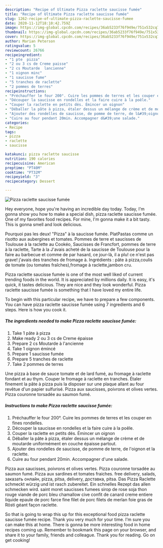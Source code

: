 ```yaml
---
description: "Recipe of Ultimate Pizza raclette saucisse fumée"
title: "Recipe of Ultimate Pizza raclette saucisse fumée"
slug: 1262-recipe-of-ultimate-pizza-raclette-saucisse-fumee
date: 2020-11-12T18:10:42.759Z
image: https://img-global.cpcdn.com/recipes/36ab5233f76f949e/751x532cq70/pizza-raclette-saucisse-fumee-photo-principale-de-la-recette.jpg
thumbnail: https://img-global.cpcdn.com/recipes/36ab5233f76f949e/751x532cq70/pizza-raclette-saucisse-fumee-photo-principale-de-la-recette.jpg
cover: https://img-global.cpcdn.com/recipes/36ab5233f76f949e/751x532cq70/pizza-raclette-saucisse-fumee-photo-principale-de-la-recette.jpg
author: Marian Peterson
ratingvalue: 5
reviewcount: 26766
recipeingredient:
- "1 pte  pizza"
- "2 ou 3 cs de Creme paisse"
- "2 cs Moutarde  lancienne"
- "1 oignon minc"
- "1 saucisse fume"
- "5 tranches de raclette"
- "2 pommes de terres"
recipeinstructions:
- "Préchauffer le four 200°. Cuire les pommes de terres et les couper en fines rondelles."
- "Découper la saucisse en rondelles et la faire cuire à la poêle."
- "Couper la raclette en petits dés. Émincer un oignon"
- "Déballer la pâte à pizza, étaler dessus un mélange de crème et de moutarde uniformément en couche épaisse partout."
- "Ajouter des rondelles de saucisse, de pomme de terre, de l&#39;oignon et la raclette."
- "Cuire au four pendant 20min. Accompagner d&#39;une salade."
categories:
- Recipe
tags:
- pizza
- raclette
- saucisse

katakunci: pizza raclette saucisse 
nutrition: 190 calories
recipecuisine: American
preptime: "PT40M"
cooktime: "PT32M"
recipeyield: "3"
recipecategory: Dessert

---
```



![Pizza raclette saucisse fumée](https://img-global.cpcdn.com/recipes/36ab5233f76f949e/751x532cq70/pizza-raclette-saucisse-fumee-photo-principale-de-la-recette.jpg)

Hey everyone, hope you're having an incredible day today. Today, I'm gonna show you how to make a special dish, pizza raclette saucisse fumée. One of my favorites food recipes. For mine, I'm gonna make it a bit tasty. This is gonna smell and look delicious.

Pourquoi pas les deux! &#34;Pizza&#34; à la saucisse fumée. PlatPastas comme un risotto aux aubergines et tomates. Pommes de terre et saucisses de Toulouse à la raclette au Cookéo, Saucisses de Francfort, pommes de terre à la raclette, Tarte à la J&#39;avais acheté de la saucisse de Toulouse pour la faire au barbecue et comme de par hasard, ce jour-là, il a plu! ce n&#39;est pas grave! j&#39;avais des tranches de fromage à. Ingrédients : pâte à pizza,coulis de tomate (ou tomates fraîches),fromage à raclette,jambon cru.

Pizza raclette saucisse fumée is one of the most well liked of current trending foods in the world. It is appreciated by millions daily. It is easy, it's quick, it tastes delicious. They are nice and they look wonderful. Pizza raclette saucisse fumée is something that I have loved my entire life.


To begin with this particular recipe, we have to prepare a few components. You can have pizza raclette saucisse fumée using 7 ingredients and 6 steps. Here is how you cook it.

<!--inarticleads1-->

##### The ingredients needed to make Pizza raclette saucisse fumée:

1. Take 1 pâte à pizza
1. Make ready 2 ou 3 cs de Creme épaisse
1. Prepare 2 cs Moutarde à l&#39;ancienne
1. Take 1 oignon émincé
1. Prepare 1 saucisse fumée
1. Prepare 5 tranches de raclette
1. Take 2 pommes de terres


Une pizza à base de sauce tomate et de lard fumé, au fromage à raclette fondant et au thym. Couper le fromage à raclette en tranches. Étaler finement la pâte à pizza puis la disposer sur une plaque allant au four revêtue d&#39;un papier sulfurisé. Pizza aux saucisses, poivrons et olives vertes. Pizza couronne torsadée au saumon fumé. 

<!--inarticleads2-->

##### Instructions to make Pizza raclette saucisse fumée:

1. Préchauffer le four 200°. Cuire les pommes de terres et les couper en fines rondelles.
1. Découper la saucisse en rondelles et la faire cuire à la poêle.
1. Couper la raclette en petits dés. Émincer un oignon
1. Déballer la pâte à pizza, étaler dessus un mélange de crème et de moutarde uniformément en couche épaisse partout.
1. Ajouter des rondelles de saucisse, de pomme de terre, de l&#39;oignon et la raclette.
1. Cuire au four pendant 20min. Accompagner d&#39;une salade.


Pizza aux saucisses, poivrons et olives vertes. Pizza couronne torsadée au saumon fumé. Pizza aux sardines et tomates fraiches. free delivery, salads, заказать онлайн, pizza, pitsa, delivery, доставка, pitsa. Das Pizza Raclette schmeckt würzig und ist rasch zubereitet. Ein schnelles Rezept das allen schmecken wird. saint moret saucisses fumees sirop de rose soja thon rouge viande de porc bleu chamallow cive confit de canard creme entiere liquide epaule de porc farce fine filet de porc filets de merlan foie gras de Rösti géant façon raclette. 

So that is going to wrap this up for this exceptional food pizza raclette saucisse fumée recipe. Thank you very much for your time. I'm sure you can make this at home. There is gonna be more interesting food in home recipes coming up. Remember to bookmark this page on your browser, and share it to your family, friends and colleague. Thank you for reading. Go on get cooking!
